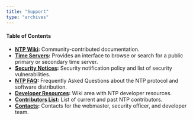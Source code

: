 ```yaml
---
title: "Support"
type: "archives"
---
```


#### Table of Contents

*   **[NTP Wiki](https://support.ntp.org/bin/view/Main/WebHome):** Community-contributed documentation.
*   **[Time Servers](https://support.ntp.org/bin/view/Servers/WebHome):** Provides an interface to browse or search for a public primary or secondary time server.
* **[Security Notices](/support/securitynotice/):** Security notification policy and list of security vulnerabilities.
* **[NTP FAQ](/ntpfaq):** Frequently Asked Questions about the NTP protocol and software distribution.
* **[Developer Resources](https://support.ntp.org/bin/view/Dev/WebHome):** Wiki area with NTP developer resources.
* **[Contributors List](/contributorslist/):** List of current and past NTP contributors.
* **[Contacts](/contact/):** Contacts for the webmaster, security officer, and developer team.